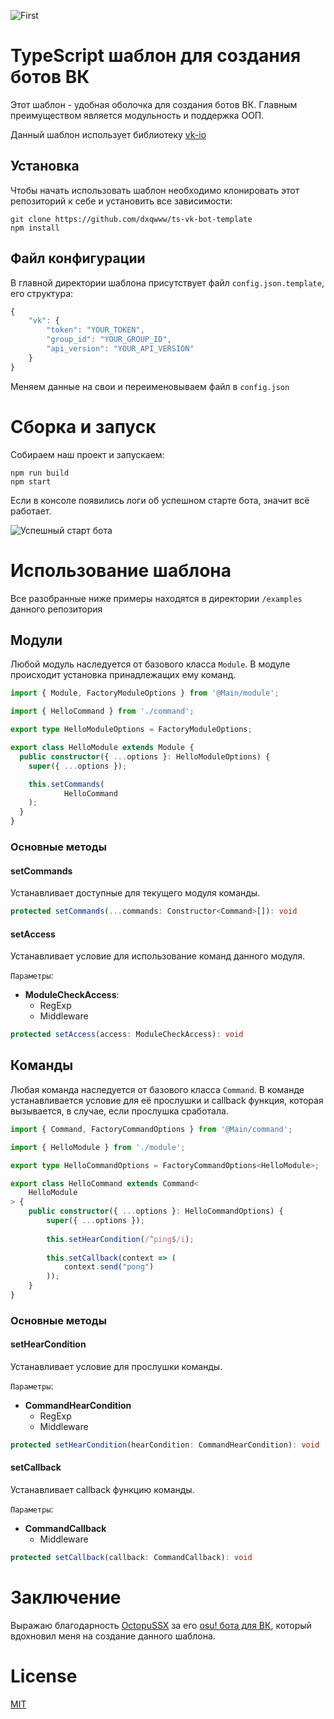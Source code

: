 ![First](https://sun9-40.userapi.com/impg/s13hFPmPchPSRgvJx1x3AHq2AUlJHtz9XiFQ2A/pxJ7m8h033s.jpg?size=1102x480&quality=96&sign=e89aa0151a190df1a3527008edca5412&type=album)

# TypeScript шаблон для создания ботов ВК

Этот шаблон - удобная оболочка для создания ботов ВК. Главным преимуществом является модульность и поддержка ООП.

Данный шаблон использует библиотеку [vk-io](https://github.com/negezor/vk-io/)

## Установка
Чтобы начать использовать шаблон необходимо клонировать этот репозиторий к себе и установить все зависимости:

```
git clone https://github.com/dxqwww/ts-vk-bot-template
npm install
```

## Файл конфигурации

В главной директории шаблона присутствует файл `config.json.template`, его структура:

```js
{
    "vk": {
        "token": "YOUR_TOKEN",
        "group_id": "YOUR_GROUP_ID",
        "api_version": "YOUR_API_VERSION"
    }
}
```

Меняем данные на свои и переименовываем файл в `config.json`

# Сборка и запуск

Собираем наш проект и запускаем:

```
npm run build
npm start
```

Если в консоле появились логи об успешном старте бота, значит всё работает.

![Успешный старт бота](https://sun9-33.userapi.com/impg/TOasq81qYMNTeEUZuO7cQAlj7TMMV684_WEcFA/xeaCdIzn70s.jpg?size=301x99&quality=96&sign=43e1950c087ce1fe40aed7ac54a5a361&type=album)

# Использование шаблона

Все разобранные ниже примеры находятся в директории `/examples` данного репозитория

## Модули

Любой модуль наследуется от базового класса `Module`.
В модуле происходит установка принадлежащих ему команд.

```ts
import { Module, FactoryModuleOptions } from '@Main/module';

import { HelloCommand } from './command';

export type HelloModuleOptions = FactoryModuleOptions;

export class HelloModule extends Module {
  public constructor({ ...options }: HelloModuleOptions) {
    super({ ...options });

    this.setCommands(
            HelloCommand
    );
  }
}
```

### Основные методы

#### setCommands

Устанавливает доступные для текущего модуля команды.

```ts
protected setCommands(...commands: Constructor<Command>[]): void
```

#### setAccess

Устанавливает условие для использование команд данного модуля.

`Параметры`:

* **ModuleCheckAccess**:
  * RegExp
  * Middleware
    
```ts
protected setAccess(access: ModuleCheckAccess): void
```

## Команды

Любая команда наследуется от базового класса `Command`.
В команде устанавливается условие для её прослушки и callback функция, 
которая вызывается, в случае, если прослушка сработала.

```ts
import { Command, FactoryCommandOptions } from '@Main/command';

import { HelloModule } from './module';

export type HelloCommandOptions = FactoryCommandOptions<HelloModule>;

export class HelloCommand extends Command<
    HelloModule
> {
    public constructor({ ...options }: HelloCommandOptions) {
        super({ ...options });
        
        this.setHearCondition(/^ping$/i);
        
        this.setCallback(context => (
            context.send("pong")
        ));
    }
}
```

### Основные методы



#### setHearCondition 
Устанавливает условие для прослушки команды.

`Параметры`:

* **CommandHearCondition**
  * RegExp
  * Middleware

```ts
protected setHearCondition(hearCondition: CommandHearCondition): void
```

#### setCallback 
Устанавливает callback функцию команды.

`Параметры`:

* **CommandCallback**
    * Middleware

```ts
protected setCallback(callback: CommandCallback): void
```

# Заключение

Выражаю благодарность [OctopuSSX](https://github.com/uzervlad) за его [osu! бота для ВК](https://github.com/OctoDumb/osubot), который вдохновил меня на создание данного шаблона.

# License

[MIT](https://github.com/SweetDreamzZz/ts-vk-bot-template/blob/master/LICENSE)
